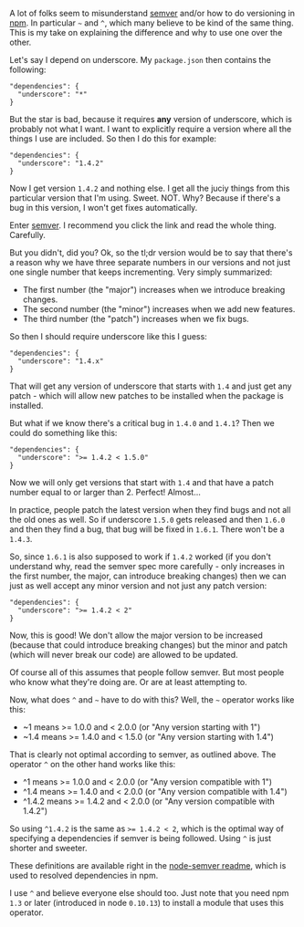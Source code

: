 A lot of folks seem to misunderstand [semver](http://semver.org) and/or how to do versioning in [npm](http://npmjs.org). In particular `~` and `^`, which many believe to be kind of the same thing. This is my take on explaining the difference and why to use one over the other.

Let's say I depend on underscore. My `package.json` then contains the following:

    "dependencies": {
      "underscore": "*"
    }

But the star is bad, because it requires **any** version of underscore, which is probably not what I want. I want to explicitly require a version where all the things I use are included. So then I do this for example:

    "dependencies": {
      "underscore": "1.4.2"
    }

Now I get version `1.4.2` and nothing else. I get all the juciy things from this particular version that I'm using. Sweet. NOT. Why? Because if there's a bug in this version, I won't get fixes automatically.

Enter [semver](http://semver.org). I recommend you click the link and read the whole thing. Carefully.

But you didn't, did you? Ok, so the tl;dr version would be to say that there's a reason why we have three separate numbers in our versions and not just one single number that keeps incrementing. Very simply summarized:

- The first number (the "major") increases when we introduce breaking changes.
- The second number (the "minor") increases when we add new features.
- The third number (the "patch") increases when we fix bugs.

So then I should require underscore like this I guess:

    "dependencies": {
      "underscore": "1.4.x"
    }

That will get any version of underscore that starts with `1.4` and just get any patch - which will allow new patches to be installed when the package is installed.

But what if we know there's a critical bug in `1.4.0` and `1.4.1`? Then we could do something like this:

    "dependencies": {
      "underscore": ">= 1.4.2 < 1.5.0"
    }

Now we will only get versions that start with `1.4` and that have a patch number equal to or larger than 2. Perfect! Almost...

In practice, people patch the latest version when they find bugs and not all the old ones as well. So if underscore `1.5.0` gets released and then `1.6.0` and then they find a bug, that bug will be fixed in `1.6.1`. There won't be a `1.4.3`.

So, since `1.6.1` is also supposed to work if `1.4.2` worked (if you don't understand why, read the semver spec more carefully - only increases in the first number, the major, can introduce breaking changes) then we can just as well accept any minor version and not just any patch version:

    "dependencies": {
      "underscore": ">= 1.4.2 < 2"
    }

Now, this is good! We don't allow the major version to be increased (because that could introduce breaking changes) but the minor and patch (which will never break our code) are allowed to be updated.

Of course all of this assumes that people follow semver. But most people who know what they're doing are. Or are at least attempting to.

Now, what does `^` and `~` have to do with this? Well, the `~` operator works like this:

 - ~1 means >= 1.0.0 and < 2.0.0 (or "Any version starting with 1")
 - ~1.4 means >= 1.4.0 and < 1.5.0 (or "Any version starting with 1.4")
    
That is clearly not optimal according to semver, as outlined above. The operator `^` on the other hand works like this:

 - ^1 means >= 1.0.0 and < 2.0.0 (or "Any version compatible with 1")
 - ^1.4 means >= 1.4.0 and < 2.0.0 (or "Any version compatible with 1.4")
 - ^1.4.2 means >= 1.4.2 and < 2.0.0 (or "Any version compatible with 1.4.2")
    
So using `^1.4.2` is the same as `>= 1.4.2 < 2`, which is the optimal way of specifying a dependencies if semver is being followed. Using `^` is just shorter and sweeter.

These definitions are available right in the [node-semver readme](https://github.com/isaacs/node-semver), which is used to resolved dependencies in npm. 

I use `^` and believe everyone else should too. Just note that you need npm `1.3` or later (introduced in node `0.10.13`) to install a module that uses this operator.
